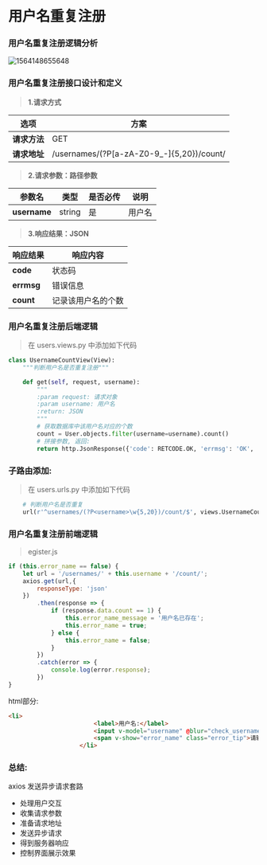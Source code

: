 # 用户名重复注册

### 用户名重复注册逻辑分析

![1564148655648](C:\Users\yeyun\Desktop\Django商城项目整理\res\1564148655648.png)

### 用户名重复注册接口设计和定义

> **1.请求方式**

| 选项         | 方案                                                |
| ------------ | --------------------------------------------------- |
| **请求方法** | GET                                                 |
| **请求地址** | /usernames/(?P<username>[a-zA-Z0-9_-]{5,20})/count/ |

> **2.请求参数：路径参数**

| 参数名       | 类型   | 是否必传 | 说明   |
| ------------ | ------ | -------- | ------ |
| **username** | string | 是       | 用户名 |

> **3.响应结果：JSON**

| 响应结果   | 响应内容           |
| ---------- | ------------------ |
| **code**   | 状态码             |
| **errmsg** | 错误信息           |
| **count**  | 记录该用户名的个数 |

### 用户名重复注册后端逻辑

> 在 users.views.py 中添加如下代码

```python
class UsernameCountView(View):
    """判断用户名是否重复注册"""

    def get(self, request, username):
        """
        :param request: 请求对象
        :param username: 用户名
        :return: JSON
        """
        # 获取数据库中该用户名对应的个数
        count = User.objects.filter(username=username).count()
        # 拼接参数, 返回: 
        return http.JsonResponse({'code': RETCODE.OK, 'errmsg': 'OK', 'count': count})
```

### 子路由添加:

> 在 users.urls.py 中添加如下代码

```python
    # 判断用户名是否重复
    url(r'^usernames/(?P<username>\w{5,20})/count/$', views.UsernameCountView.as_view()),
```

### 用户名重复注册前端逻辑

> egister.js 

```js
if (this.error_name == false) {
    let url = '/usernames/' + this.username + '/count/';
    axios.get(url,{
        responseType: 'json'
    })
        .then(response => {
            if (response.data.count == 1) {
                this.error_name_message = '用户名已存在';
                this.error_name = true;
            } else {
                this.error_name = false;
            }
        })
        .catch(error => {
            console.log(error.response);
        })
}
```

html部分:

```html
<li>
                        <label>用户名:</label>
                        <input v-model="username" @blur="check_username" type="text" name="user_name" id="user_name">
                        <span v-show="error_name" class="error_tip">请输入5-20个字符的用户</span>
                    </li>
```

### 总结:

axios 发送异步请求套路

- 处理用户交互
- 收集请求参数
- 准备请求地址
- 发送异步请求
- 得到服务器响应
- 控制界面展示效果